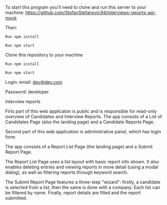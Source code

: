 To start this program you'll need to clone and run this server to your machine:
https://github.com/StefanStefanovic94/interviews-reports-api-mock

Then:

    Run npm install
    
    Run npm start
    


Clone this repository to your machine

    Run npm install
    
    Run npm start
    
    
Login: email: dev@dev.com

Password: developer



Interview reports

Firts part of this web applicaton is public and is responsible for read-only overview 
of Candidates and Interview Reports. The app consists of a List of Candidates 
Page (also the landing page) and a Candidate Reports Page.

Second part of this web application is administrative panel, which has login form.

The app consists of a Report List Page (the landing page) and a Submit Report Page.

The Report List Page uses a list layout with basic report info shown. It also enables
deleting entries and viewing reports in more detail (using a modal dialog), as well as 
filtering reports through keyword search.

The Submit Report Page features a three-step "wizard": firstly, a candidate is selected 
from a list, then the same is done with a company. Each list can be filtered by name.
Finally, report details are filled and the report submitted.
